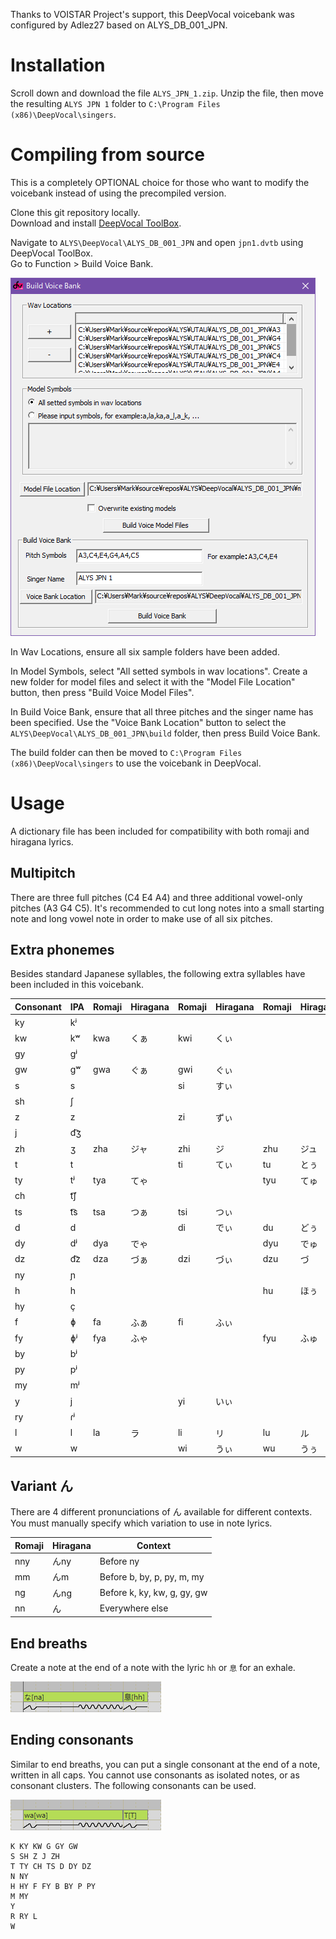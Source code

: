 Thanks to VOISTAR Project's support, this DeepVocal voicebank was configured by Adlez27 based on ALYS_DB_001_JPN.

# Installation
Scroll down and download the file `ALYS_JPN_1.zip`. Unzip the file, then move the resulting `ALYS JPN 1` folder to `C:\Program Files (x86)\DeepVocal\singers`.

# Compiling from source
This is a completely OPTIONAL choice for those who want to modify the voicebank instead of using the precompiled version.

Clone this git repository locally.  
Download and install [DeepVocal ToolBox](https://deep-vocal.com/#/Product).  

Navigate to `ALYS\DeepVocal\ALYS_DB_001_JPN` and open `jpn1.dvtb` using DeepVocal ToolBox.  
Go to Function > Build Voice Bank. 

<!-- TODO: update screenshot -->
![screenshot](build-vb.png)

In Wav Locations, ensure all six sample folders have been added.

In Model Symbols, select "All setted symbols in wav locations". Create a new folder for model files and select it with the "Model File Location" button, then press "Build Voice Model Files".

In Build Voice Bank, ensure that all three pitches and the singer name has been specified. Use the "Voice Bank Location" button to select the `ALYS\DeepVocal\ALYS_DB_001_JPN\build` folder, then press Build Voice Bank.

The build folder can then be moved to `C:\Program Files (x86)\DeepVocal\singers` to use the voicebank in DeepVocal.

# Usage
A dictionary file has been included for compatibility with both romaji and hiragana lyrics.

## Multipitch
There are three full pitches (C4 E4 A4) and three additional vowel-only pitches (A3 G4 C5). It's recommended to cut long notes into a small starting note and long vowel note in order to make use of all six pitches.

## Extra phonemes
Besides standard Japanese syllables, the following extra syllables have been included in this voicebank.

| Consonant | IPA | Romaji | Hiragana | Romaji | Hiragana | Romaji | Hiragana | Romaji | Hiragana | Romaji | Hiragana |
| - | - | - | - | - | - | - | - | - | - | - | - |
| ky | kʲ |  |  |  |  |  |  | kye | きぇ |  |  |
| kw | kʷ | kwa | くぁ | kwi | くぃ |  |  | kwe | くぇ | kwo | くぉ |
| gy | ɡʲ |  |  |  |  |  |  | gye | ぎぇ |  |  |
| gw | ɡʷ | gwa | ぐぁ | gwi | ぐぃ |  |  | gwe | ぐぇ | gwo | ぐぉ |
| s | s |  |  | si | すぃ |  |  |  |  |  |  |
| sh | ʃ |  |  |  |  |  |  | she | しぇ |  |  |
| z | z |  |  | zi | ずぃ |  |  |  |  |  |  |
| j | d͡ʒ |  |  |  |  |  |  | je | じぇ |  |  |
| zh | ʒ | zha | ジャ | zhi | ジ | zhu | ジュ | zhe | ジェ | zho | ジョ |
| t | t |  |  | ti | てぃ | tu | とぅ |  |  |  |  |
| ty | tʲ | tya | てゃ |  |  | tyu | てゅ | tye | てぇ | tyo | てょ |
| ch | t͡ʃ |  |  |  |  |  |  | che | ちぇ |  |  |
| ts | t͡s | tsa | つぁ | tsi | つぃ |  |  | tse | つぇ | tso | つぉ |
| d | d |  |  | di | でぃ | du | どぅ |  |  |  |  |
| dy | dʲ | dya | でゃ |  |  | dyu | でゅ | dye | でぇ | dyo | でょ |
| dz | d͡z | dza | づぁ | dzi | づぃ | dzu | づ | dze | づぇ | dzo | づぉ |
| ny | ɲ |  |  |  |  |  |  | nye | にぇ |  |  |
| h | h |  |  |  |  | hu | ほぅ |  |  |  |  |
| hy | ç |  |  |  |  |  |  | hye | ひぇ |  |  |
| f | ɸ | fa | ふぁ | fi | ふぃ |  |  | fe | ふぇ | fo | ふぉ |
| fy | ɸʲ | fya | ふゃ |  |  | fyu | ふゅ | fye | ふぃぇ | fyo | ふょ |
| by | bʲ |  |  |  |  |  |  | bye | びぇ |  |  |
| py | pʲ |  |  |  |  |  |  | pye | ぴぇ |  |  |
| my | mʲ |  |  |  |  |  |  | mye | みぇ |  |  |
| y | j |  |  | yi | いぃ |  |  | ye | いぇ |  |  |
| ry | ɾʲ |  |  |  |  |  |  | rye | りぇ |  |  |
| l | l | la | ラ | li | リ | lu | ル | le | レ | lo | ロ |
| w | w |  |  | wi | うぃ | wu | うぅ | we | うぇ | wo | うぉ |

## Variant ん
There are 4 different pronunciations of ん available for different contexts. You must manually specify which variation to use in note lyrics.

| Romaji | Hiragana | Context |
|-|-|-|
| nny | んny | Before ny |
| mm | んm | Before b, by, p, py, m, my |
| ng | んng | Before k, ky, kw, g, gy, gw |
| nn | ん | Everywhere else |

## End breaths
Create a note at the end of a note with the lyric `hh` or `息` for an exhale.

![screenshot](end-breath.png)

## Ending consonants
Similar to end breaths, you can put a single consonant at the end of a note, written in all caps. You cannot use consonants as isolated notes, or as consonant clusters. The following consonants can be used.

![screenshot](end-consonant.png)

```
K KY KW G GY GW
S SH Z J ZH
T TY CH TS D DY DZ
N NY
H HY F FY B BY P PY
M MY
Y
R RY L
W
```